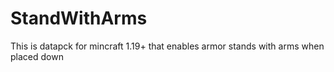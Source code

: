 # StandWithArms
This is  datapck for mincraft 1.19+ that enables armor stands with arms when placed down

